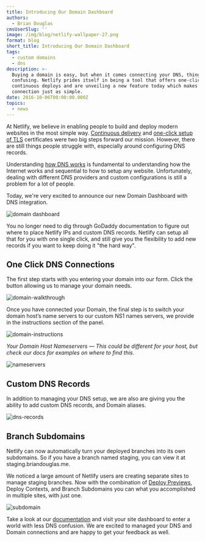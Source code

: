 ```yaml
---
title: Introducing Our Domain Dashboard
authors:
  - Brian Douglas
cmsUserSlug: ''
image: /img/blog/netlify-wallpaper-27.png
format: blog
short_title: Introducing Our Domain Dashboard
tags:
  - custom domains
  - dns
description: >-
  Buying a domain is easy, but when it comes connecting your DNS, things can get
  confusing. Netlify prides itself in being a tool that offers one-click
  continuous deploys and are unveiling a new feature today which makes the DNS
  connection just as simple.
date: 2016-10-06T00:00:00.000Z
topics:
  - news
---
```

At Netlify, we believe in enabling people to build and deploy modern websites in the most simple way. <a href="/docs/continuous-deployment/" target="_blank">Continuous delivery</a> and <a href="https://www.netlify.com/docs/ssl/#https-on-custom-domains" target="_blank">one-click setup of TLS</a> certificates were two big steps forward our mission. However, there are still things people struggle with, especially around configuring DNS records.

Understanding [how DNS works](https://howdns.works/ep1/) is fundamental to understanding how the Internet works and sequential to how to setup any website. Unfortunately, dealing with different DNS providers and custom configurations is still a problem for a lot of people.

Today, we're very excited to announce our new Domain Dashboard with DNS integration.

![domain dashboard](/img/blog/domain-dashboard.png)

You no longer need to dig through GoDaddy documentation to figure out where to place Netlify IPs and custom DNS records. Netlify can setup all that for you with one single click, and still give you the flexibility to add new records if you want to keep doing it "the hard way".

## One Click DNS Connections

The first step starts with you entering your domain into our form. Click the button allowing us to manage your domain needs.

![domain-walkthrough](/img/blog/domain-walk.gif)

Once you have connected your Domain, the final step is to switch your domain host’s name servers to our custom NS1 names servers, we provide in the instructions section of the panel.

![domain-instructions](/img/blog/highlighted-instructions.png)

*Your Domain Host Nameservers — This could be different for your host,  but check our docs for examples on where to find this.*

![nameservers](/img/blog/domain-nameservers.png)

## Custom DNS Records

In addition to managing your DNS setup, we are also are giving you the ability to add custom DNS records, and Domain aliases.

![dns-records](/img/blog/dnsrecords.png)

## Branch Subdomains

Netlify can now automatically turn your deployed branches into its own subdomains. So if you have a branch named staging, you can view it at staging.briandouglas.me.

We noticed a large amount of Netlify users are creating separate sites to manage staging branches. Now with the combination of <a href="/blog/2016/08/30/introducing-deploy-contexts-in-netlify/">Deploy Previews</a>, Deploy Contexts, and Branch Subdomains you can what you accomplished in multiple sites, with just one.

![subdomain](/img/blog/subdomain.png)

Take a look at our [documentation](https://www.netlify.com/docs/custom-domains/#domain-dashboard) and visit your site dashboard to enter a world with less DNS confusion. We are excited to managed your DNS and Domain connections and are happy to get your feedback as well.

